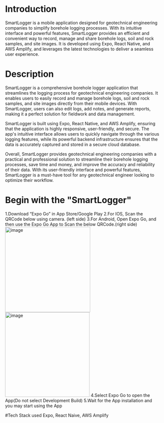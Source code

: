 # Introduction

SmartLogger is a mobile application designed for geotechnical engineering companies to simplify borehole logging processes. With its intuitive interface and powerful features, SmartLogger provides an efficient and convenient way to record, manage and share borehole logs, soil and rock samples, and site images. It is developed using Expo, React Native, and AWS Amplify, and leverages the latest technologies to deliver a seamless user experience.

# Description
SmartLogger is a comprehensive borehole logger application that streamlines the logging process for geotechnical engineering companies. It enables users to easily record and manage borehole logs, soil and rock samples, and site images directly from their mobile devices. With SmartLogger, users can also edit logs, add notes, and generate reports, making it a perfect solution for fieldwork and data management.

SmartLogger is built using Expo, React Native, and AWS Amplify, ensuring that the application is highly responsive, user-friendly, and secure. The app's intuitive interface allows users to quickly navigate through the various logging features, while its powerful backend infrastructure ensures that the data is accurately captured and stored in a secure cloud database.

Overall, SmartLogger provides geotechnical engineering companies with a practical and professional solution to streamline their borehole logging processes, save time and money, and improve the accuracy and reliability of their data. With its user-friendly interface and powerful features, SmartLogger is a must-have tool for any geotechnical engineer looking to optimize their workflow.

# Begin with the "SmartLogger"
1.Download “Expo Go” in App Store/Google Play
2.For IOS, Scan the QRCode below using camera. (left side)
3.For Android, Open Expo Go, and then use the Expo Go App to Scan the below QRCode.(right side)
<img width="277" alt="image" src="https://user-images.githubusercontent.com/39243061/220023954-462c10d0-2608-43f1-b32a-9619712fb312.png">
<img width="275" alt="image" src="https://user-images.githubusercontent.com/39243061/220024070-ddb5120c-76e4-406b-8853-db06ccac3bc0.png">
4.Select Expo Go to open the App(Do not select Development Build)
5.Wait for the App installation and you may start using the App

#Tech Stack used
Expo, React Naive, AWS Amplify


